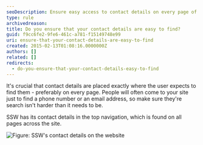 ```yaml
---
seoDescription: Ensure easy access to contact details on every page of your website, making it simple for visitors to find what they need.
type: rule
archivedreason:
title: Do you ensure that your contact details are easy to find?
guid: f9cc6fe2-9fe6-461c-a781-f15149748e99
uri: ensure-that-your-contact-details-are-easy-to-find
created: 2015-02-13T01:08:16.0000000Z
authors: []
related: []
redirects:
  - do-you-ensure-that-your-contact-details-easy-to-find
---
```


It's crucial that contact details are placed exactly where the user expects to find them - preferably on every page. People will often come to your site just to find a phone number or an email address, so make sure they're search isn't harder than it needs to be.

SSW has its contact details in the top navigation, which is found on all pages across the site.

<!--endintro-->

![Figure: SSW's contact details on the website](/MarketingContactBar.gif)
